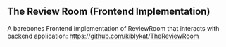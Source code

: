 ## The Review Room (Frontend Implementation)

A barebones Frontend implementation of ReviewRoom that interacts with backend application: https://github.com/kiblykat/TheReviewRoom
